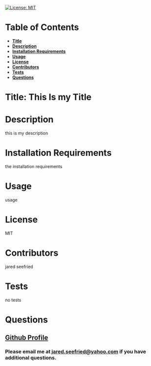 [![License: MIT](https://img.shields.io/badge/License-MIT-yellow.svg)](https://opensource.org/licenses/MIT)
  
  # Table of Contents

  * **[Title](#Title)**  
  * **[Description](#Description)**  
  * **[Installation Requirements](#Installation-Requirements)**  
  * **[Usage](#Usage)**  
  * **[License](#License)**    
  * **[Contributors](#Contributors)**  
  * **[Tests](#Tests)**  
  * **[Questions](#Questions)** 
  
  # Title: This Is my Title
  
  # Description
  
  this is my description
  
  # Installation Requirements
  
  the installation requirements
  
  # Usage
  
  usage
  
  # License 
  
  MIT
  
  # Contributors
  
  jared seefried
  
  # Tests
  
  no tests
  
  # Questions
  
    
  ## [Github Profile](https://github.com/jaredseefried "Title")

  ### Please email me at jared.seefried@yahoo.com if you have additional questions. 